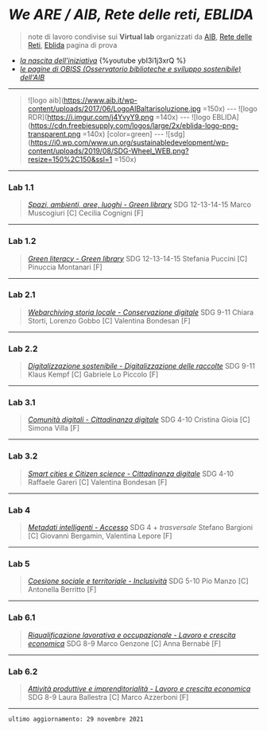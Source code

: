 #  *We ARE / AIB, Rete delle reti, EBLIDA* 

> note di lavoro condivise sui **Virtual lab** organizzati da [AIB](https://www.aib.it), [Rete delle Reti](https://retedellereti.dgline.it/), [Eblida](http://www.eblida.org/)
> pagina di prova



* [*la nascita dell'iniziativa*](https://retedellereti.dgline.it/seminario-eblida)
  {%youtube ybI3i1j3xrQ %}
* [*le pagine di OBISS (Osservatorio biblioteche e sviluppo sostenibile) dell'AIB*](https://www.aib.it/struttura/osservatori/obiss/)

---
>  ![logo aib](https://www.aib.it/wp-content/uploads/2017/06/LogoAIBaltarisoluzione.jpg =150x) --- ![logo RDR](https://i.imgur.com/j4YvyY9.png =140x) --- ![logo EBLIDA](https://cdn.freebiesupply.com/logos/large/2x/eblida-logo-png-transparent.png =140x) [color=green] --- ![sdg](https://i0.wp.com/www.un.org/sustainabledevelopment/wp-content/uploads/2019/08/SDG-Wheel_WEB.png?resize=150%2C150&ssl=1 =150x)

---

### Lab 1.1 
>[*Spazi, ambienti, aree,  luoghi - Green library*](/we-are-lab-1-1) SDG 12-13-14-15
> Marco Muscogiuri [C] Cecilia Cognigni [F]

---
### Lab 1.2 
> [*Green literacy - Green library*](pippo.md) SDG 12-13-14-15
> Stefania Puccini [C] Pinuccia Montanari [F] 
---

### Lab 2.1 
> [*Webarchiving storia locale - Conservazione digitale*](/we-are-lab-2-1) SDG 9-11
> Chiara Storti, Lorenzo Gobbo [C] Valentina Bondesan [F]
---

### Lab 2.2 
> [*Digitalizzazione sostenibile - Digitalizzazione delle raccolte*](/we-are-lab-2-2) SDG 9-11
> Klaus Kempf [C] Gabriele Lo Piccolo [F]
---

### Lab 3.1 
>[*Comunità digitali - Cittadinanza digitale*](/we-are-lab-3-1) SDG 4-10
> Cristina Gioia [C] Simona Villa [F]

---

### Lab 3.2 
> [*Smart cities e Citizen science - Cittadinanza digitale*](/we-are-lab-3-2) SDG 4-10
> Raffaele Gareri [C] Valentina Bondesan [F]
---
### Lab 4 
> [*Metadati intelligenti - Accesso*](/we-are-lab-4) SDG 4 + *trasversale*
> Stefano Bargioni [C] Giovanni Bergamin, Valentina Lepore [F]
---
### Lab 5 
> [*Coesione sociale e territoriale - Inclusività*](/we-are-lab-5) SDG 5-10
> Pio Manzo [C] Antonella Berritto [F]
----
### Lab 6.1 
> [*Riqualificazione lavorativa e occupazionale - Lavoro e crescita economica*](/we-are-lab-6-1) SDG 8-9
> Marco Genzone [C] Anna Bernabè [F]
---
### Lab 6.2 
> [*Attività produttive e imprenditorialità - Lavoro e crescita economica*](/we-are-lab-6-2) SDG 8-9
> Laura Ballestra [C] Marco Azzerboni [F]
---
    ultimo aggiornamento: 29 novembre 2021
